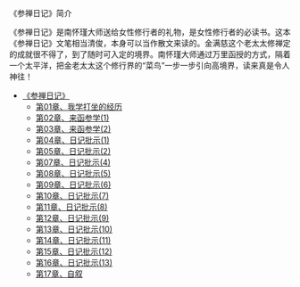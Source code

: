 《参禅日记》简介

《参禅日记》是南怀瑾大师送给女性修行者的礼物，是女性修行者的必读书。这本《参禅日记》文笔相当清俊，本身可以当作散文来读的。金满慈这个老太太修禅定的成就很不得了，到了随时可入定的境界。南怀瑾大师通过万里函授的方式，隔着一个太平洋，把金老太太这个修行界的“菜鸟”一步一步引向高境界，读来真是令人神往！

- [《参禅日记》](打坐禅定/《参禅日记》/《参禅日记》.md)
  - [第01章、我学打坐的经历](打坐禅定/《参禅日记》/第01章、我学打坐的经历.md)
  - [第02章、来函参学(1)](打坐禅定/《参禅日记》/第02章、来函参学(1).md)
  - [第03章、来函参学(2)](打坐禅定/《参禅日记》/第03章、来函参学(2).md)
  - [第04章、日记批示(1)](打坐禅定/《参禅日记》/第04章、日记批示(1).md)
  - [第05章、日记批示(2)](打坐禅定/《参禅日记》/第05章、日记批示(2).md)
  - [第07章、日记批示(4)](打坐禅定/《参禅日记》/第07章、日记批示(4).md)
  - [第08章、日记批示(5)](打坐禅定/《参禅日记》/第08章、日记批示(5).md)
  - [第09章、日记批示(6)](打坐禅定/《参禅日记》/第09章、日记批示(6).md)
  - [第10章、日记批示(7)](打坐禅定/《参禅日记》/第10章、日记批示(7).md)
  - [第11章、日记批示(8)](打坐禅定/《参禅日记》/第11章、日记批示(8).md)
  - [第12章、日记批示(9)](打坐禅定/《参禅日记》/第12章、日记批示(9).md)
  - [第13章、日记批示(10)](打坐禅定/《参禅日记》/第13章、日记批示(10).md)
  - [第14章、日记批示(11)](打坐禅定/《参禅日记》/第14章、日记批示(11).md)
  - [第15章、日记批示(12)](打坐禅定/《参禅日记》/第15章、日记批示(12).md)
  - [第16章、日记批示(13)](打坐禅定/《参禅日记》/第16章、日记批示(13).md)
  - [第17章、自叙](打坐禅定/《参禅日记》/第17章、自叙.md)
